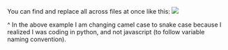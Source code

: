 
You can find and replace all across files at once like this:
![](https://i.imgur.com/Vr36sQf.png)

^ In the above example I am changing camel case to snake case because I realized I was coding in python, and not javascript (to follow variable naming convention).